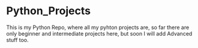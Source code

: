 # Python_Projects
This is my Python Repo, where all my pyhton projects are, so far there are only beginner and intermediate projects here, but soon I will add Advanced stuff too. 
